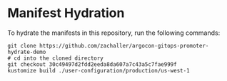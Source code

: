 # Manifest Hydration

To hydrate the manifests in this repository, run the following commands:

```shell
git clone https://github.com/zachaller/argocon-gitops-promoter-hydrate-demo
# cd into the cloned directory
git checkout 30c49497d2fdd2eeda8da607a7c43a5c7fae999f
kustomize build ./user-configuration/production/us-west-1
```
